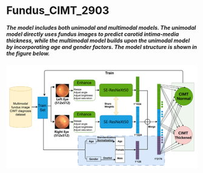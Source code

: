 # Fundus_CIMT_2903

> 

##### The model includes both unimodal and multimodal models. The unimodal model directly uses fundus images to predict carotid intima-media thickness, while the multimodal model builds upon the unimodal model by incorporating age and gender factors. The model structure is shown in the figure below.

![Fig5](https://github.com/gongajuan/Fundus_CIMT_2903/blob/main/image/Fig5.png?raw=true)
